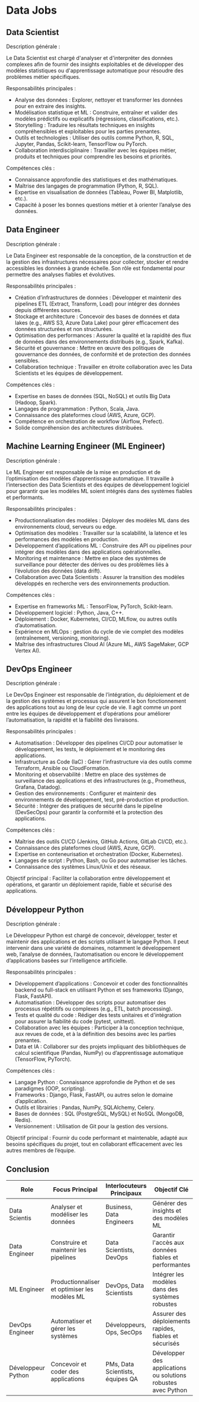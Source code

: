 # Data Jobs

## Data Scientist

Description générale :

Le Data Scientist est chargé d'analyser et d'interpréter des données complexes afin de fournir des insights exploitables
et de développer des modèles statistiques ou d'apprentissage automatique pour résoudre des problèmes métier spécifiques.

Responsabilités principales :

* Analyse des données : Explorer, nettoyer et transformer les données pour en extraire des insights.
* Modélisation statistique et ML : Construire, entraîner et valider des modèles prédictifs ou explicatifs (régressions, classifications, etc.).
* Storytelling : Traduire les résultats techniques en insights compréhensibles et exploitables pour les parties prenantes.
* Outils et technologies : Utiliser des outils comme Python, R, SQL, Jupyter, Pandas, Scikit-learn, TensorFlow ou PyTorch.
* Collaboration interdisciplinaire : Travailler avec les équipes métier, produits et techniques pour comprendre les besoins et priorités.

Compétences clés :

* Connaissance approfondie des statistiques et des mathématiques.
* Maîtrise des langages de programmation (Python, R, SQL).
* Expertise en visualisation de données (Tableau, Power BI, Matplotlib, etc.).
* Capacité à poser les bonnes questions métier et à orienter l’analyse des données.

## Data Engineer

Description générale :

Le Data Engineer est responsable de la conception, de la construction et de la gestion des infrastructures nécessaires
pour collecter, stocker et rendre accessibles les données à grande échelle. Son rôle est fondamental pour permettre des
analyses fiables et évolutives.

Responsabilités principales :

* Création d’infrastructures de données : Développer et maintenir des pipelines ETL (Extract, Transform, Load) pour intégrer des données depuis différentes sources.
* Stockage et architecture : Concevoir des bases de données et data lakes (e.g., AWS S3, Azure Data Lake) pour gérer efficacement des données structurées et non structurées.
* Optimisation des performances : Assurer la qualité et la rapidité des flux de données dans des environnements distribués (e.g., Spark, Kafka).
* Sécurité et gouvernance : Mettre en œuvre des politiques de gouvernance des données, de conformité et de protection des données sensibles.
* Collaboration technique : Travailler en étroite collaboration avec les Data Scientists et les équipes de développement.

Compétences clés :

* Expertise en bases de données (SQL, NoSQL) et outils Big Data (Hadoop, Spark).
* Langages de programmation : Python, Scala, Java.
* Connaissance des plateformes cloud (AWS, Azure, GCP).
* Compétence en orchestration de workflow (Airflow, Prefect).
* Solide compréhension des architectures distribuées.

## Machine Learning Engineer (ML Engineer)

Description générale :

Le ML Engineer est responsable de la mise en production et de l’optimisation des modèles d’apprentissage automatique. Il
travaille à l’intersection des Data Scientists et des équipes de développement logiciel pour garantir que les modèles ML
soient intégrés dans des systèmes fiables et performants.

Responsabilités principales :

* Productionnalisation des modèles : Déployer des modèles ML dans des environnements cloud, serveurs ou edge.
* Optimisation des modèles : Travailler sur la scalabilité, la latence et les performances des modèles en production.
* Développement d’applications ML : Construire des API ou pipelines pour intégrer des modèles dans des applications opérationnelles.
* Monitoring et maintenance : Mettre en place des systèmes de surveillance pour détecter des dérives ou des problèmes liés à l’évolution des données (data drift).
* Collaboration avec Data Scientists : Assurer la transition des modèles développés en recherche vers des environnements production.

Compétences clés :

* Expertise en frameworks ML : TensorFlow, PyTorch, Scikit-learn.
* Développement logiciel : Python, Java, C++.
* Déploiement : Docker, Kubernetes, CI/CD, MLflow, ou autres outils d’automatisation.
* Expérience en MLOps : gestion du cycle de vie complet des modèles (entraînement, versioning, monitoring).
* Maîtrise des infrastructures Cloud AI (Azure ML, AWS SageMaker, GCP Vertex AI).

## DevOps Engineer

Description générale :

Le DevOps Engineer est responsable de l’intégration, du déploiement et de la gestion des systèmes et processus qui
assurent le bon fonctionnement des applications tout au long de leur cycle de vie. Il agit comme un pont entre les
équipes de développement et d’opérations pour améliorer l’automatisation, la rapidité et la fiabilité des livraisons.

Responsabilités principales :

* Automatisation : Développer des pipelines CI/CD pour automatiser le développement, les tests, le déploiement et le monitoring des applications.
* Infrastructure as Code (IaC) : Gérer l’infrastructure via des outils comme Terraform, Ansible ou CloudFormation.
* Monitoring et observabilité : Mettre en place des systèmes de surveillance des applications et des infrastructures (e.g., Prometheus, Grafana, Datadog).
* Gestion des environnements : Configurer et maintenir des environnements de développement, test, pré-production et production.
* Sécurité : Intégrer des pratiques de sécurité dans le pipeline (DevSecOps) pour garantir la conformité et la protection des applications.

Compétences clés :

* Maîtrise des outils CI/CD (Jenkins, GitHub Actions, GitLab CI/CD, etc.).
* Connaissance des plateformes cloud (AWS, Azure, GCP).
* Expertise en conteneurisation et orchestration (Docker, Kubernetes).
* Langages de script : Python, Bash, ou Go pour automatiser les tâches.
* Connaissance des systèmes Linux/Unix et des réseaux.

Objectif principal : Faciliter la collaboration entre développement et opérations, et garantir un déploiement rapide,
fiable et sécurisé des applications.

## Développeur Python

Description générale :

Le Développeur Python est chargé de concevoir, développer, tester et maintenir des applications et des scripts utilisant
le langage Python. Il peut intervenir dans une variété de domaines, notamment le développement web, l’analyse de
données, l’automatisation ou encore le développement d’applications basées sur l’intelligence artificielle.

Responsabilités principales :

* Développement d’applications : Concevoir et coder des fonctionnalités backend ou full-stack en utilisant Python et ses frameworks (Django, Flask, FastAPI).
* Automatisation : Développer des scripts pour automatiser des processus répétitifs ou complexes (e.g., ETL, batch processing).
* Tests et qualité du code : Rédiger des tests unitaires et d'intégration pour assurer la fiabilité du code (pytest, unittest).
* Collaboration avec les équipes : Participer à la conception technique, aux revues de code, et à la définition des besoins avec les parties prenantes.
* Data et IA : Collaborer sur des projets impliquant des bibliothèques de calcul scientifique (Pandas, NumPy) ou d’apprentissage automatique (TensorFlow, PyTorch).

Compétences clés :

* Langage Python : Connaissance approfondie de Python et de ses paradigmes (OOP, scripting).
* Frameworks : Django, Flask, FastAPI, ou autres selon le domaine d’application.
* Outils et librairies : Pandas, NumPy, SQLAlchemy, Celery.
* Bases de données : SQL (PostgreSQL, MySQL) et NoSQL (MongoDB, Redis).
* Versionnement : Utilisation de Git pour la gestion des versions.

Objectif principal : Fournir du code performant et maintenable, adapté aux besoins spécifiques du projet, tout en
collaborant efficacement avec les autres membres de l’équipe.

## Conclusion

| Role               | Focus Principal                               | Interlocuteurs Principaux        | Objectif Clé                                                  |
|--------------------|-----------------------------------------------|----------------------------------|---------------------------------------------------------------|
| Data Scientis      | Analyser et modéliser les données             | Business, Data Engineers         | Générer des insights et des modèles ML                        |
| Data Engineer      | Construire et maintenir les pipelines         | Data Scientists, DevOps          | Garantir l'accès aux données fiables et performantes          |
| ML Engineer        | Productionnaliser et optimiser les modèles ML | DevOps, Data Scientists          | Intégrer les modèles dans des systèmes robustes               |
| DevOps Engineer    | Automatiser et gérer les systèmes             | Développeurs, Ops, SecOps        | Assurer des déploiements rapides, fiables et sécurisés        |
| Développeur Python | Concevoir et coder des applications           | PMs, Data Scientists, équipes QA | Développer des applications ou solutions robustes avec Python |


